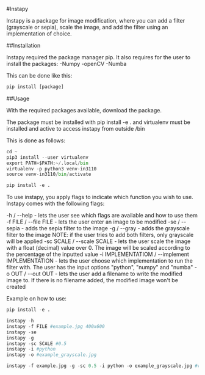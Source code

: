 #Instapy

Instapy is a package for image modification, where you can add a filter (grayscale or sepia), scale the image, and add the filter using an implementation of choice.

##Installation

Instapy required the package manager pip.
It also requires for the user to install the packages:
-Numpy
-openCV
-Numba

This can be done like this:

```python
pip install [package]
```

##Usage

With the required packages available, download the package.

The package must be installed with pip install -e . and virtualenv must be installed and active to access instapy from outside /bin

This is done as follows:

```python
cd ~
pip3 install --user virtualenv
export PATH=$PATH:~/.local/bin
virtualenv -p python3 venv-in3110
source venv-in3110/bin/activate

pip install -e .
```

To use instapy, you apply flags to indicate which function you wish to use.
Instapy comes with the following flags:

-h / --help - lets the user see which flags are available and how to use them
-f FILE / --file FILE - lets the user enter an image to be modified
-se / --sepia - adds the sepia filter to the image
-g / --gray - adds the grayscale filter to the image
NOTE: if the user tries to add both filters, only grayscale will be applied
-sc SCALE / --scale SCALE - lets the user scale the image with a float (decimal) value over 0. The image will be scaled according to the percentage of the inputted value
-i IMPLEMENTATIOM / --implement IMPLEMENTATION - lets the user choose which implementation to run the filter with. The user has the input options "python", "numpy" and "numba"
-o OUT / --out OUT - lets the user add a filename to write the modified image to. If there is no filename added, the modified image won't be created

Example on how to use:

```python
pip install -e .

instapy -h
instapy -f FILE #example.jpg 400x600
instapy -se
instapy -g
instapy -sc SCALE #0.5
instapy -i #python
instapy -o #example_grayscale.jpg

instapy -f example.jpg -g -sc 0.5 -i python -o example_grayscale.jpg #returns grayscale image example_grayscale.jpg with pixels 200x300
```
